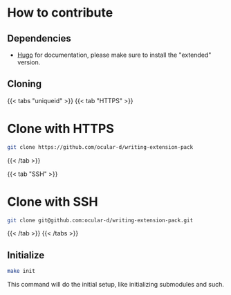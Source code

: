# How to contribute

## Dependencies

- [Hugo](https://gohugo.io/ "Link to website of Hugo") for documentation, please make
sure to install the "extended" version.

## Cloning

{{< tabs "uniqueid" >}}
{{< tab "HTTPS" >}}
# Clone with HTTPS

```bash
git clone https://github.com/ocular-d/writing-extension-pack
```
{{< /tab >}}

{{< tab "SSH" >}}

# Clone with SSH

```bash
git clone git@github.com:ocular-d/writing-extension-pack.git
```
{{< /tab >}}
{{< /tabs >}}

## Initialize

```bash
make init
```

This command will do the initial setup, like initializing submodules and such.  
